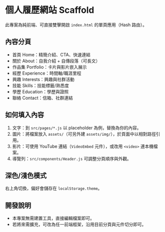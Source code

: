 # 個人履歷網站 Scaffold

此專案為純前端、可直接雙擊開啟 `index.html` 的單頁應用（Hash 路由）。

## 內容分頁
- 首頁 Home：精簡介紹、CTA、快速連結
- 關於 About：自我介紹 + 自傳段落（可長文）
- 作品集 Portfolio：卡片與影片嵌入展示
- 經歷 Experience：時間軸/職涯里程
- 興趣 Interests：興趣與社群活動
- 技能 Skills：技能標籤/熟悉度
- 學歷 Education：學歷與證照
- 聯絡 Contact：信箱、社群連結

## 如何填入內容
1. 文字：到 `src/pages/*.js` 以 placeholder 為例，替換為你的內容。
2. 圖片：將檔案放入 `assets/`（可另外建 `assets/img/`），於頁面中以相對路徑引用。
3. 影片：可使用 YouTube 連結（`VideoEmbed` 元件），或改用 `<video>` 連本機檔案。
4. 導覽列：`src/components/Header.js` 可調整分頁順序與外觀。

## 深色/淺色模式
右上角切換，偏好會儲存在 `localStorage.theme`。

## 開發說明
- 本專案無需建置工具，直接編輯檔案即可。
- 若將來需擴充，可改為任一前端框架，沿用目前分頁與元件切分即可。


